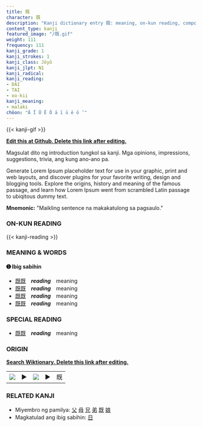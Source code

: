 ```yaml
---
title: 既
character: 既
description: "Kanji dictionary entry 既: meaning, on-kun reading, compounds, origin, related kanji"
content_type: kanji
featured_image: "/既.gif"
weight: 111
frequency: 111
kanji_grade: 1
kanji_strokes: 1
kanji_class: Jōyō
kanji_jlpt: N1
kanji_radical: 
kanji_reading: 
- DAI
- TAI
- oo-kii
kanji_meaning:
- malaki
chōon: "Ā Ī Ū Ē Ō ā ī ū ē ō ’"
---
```

[//]: # (Don't edit the line below. Kanji animated GIF code is automatically generated.)
{{< kanji-gif >}}

[//]: # (Edit below this line.)

**[Edit this at Github. Delete this link after editing.](https://github.com/tim0g/tim/tree/main/content/kanji/既/index.md)**

Magsulat dito ng introduction tungkol sa kanji. Mga opinions, impressions, suggestions, trivia, ang kung ano-ano pa.

Generate Lorem Ipsum placeholder text for use in your graphic, print and web layouts, and discover plugins for your favorite writing, design and blogging tools. Explore the origins, history and meaning of the famous passage, and learn how Lorem Ipsum went from scrambled Latin passage to ubiqitous dummy text.
 
**Mnemonic:** "Maikling sentence na makakatulong sa pagsaulo."

### ON-KUN READING

[//]: # (Don't edit the line below. ON-KUN READING code is automatically generated.)
{{< kanji-reading >}}

### MEANING & WORDS

#### ➊ **Ibig sabihin**
  - [既](../既)[既](../既)　***reading***　meaning
  - [既](../既)[既](../既)　***reading***　meaning
  - [既](../既)[既](../既)　***reading***　meaning
  - [既](../既)[既](../既)　***reading***　meaning

### SPECIAL READING
  - [既](../既)[既](../既)　***reading***　meaning

### ORIGIN

**[Search Wiktionary. Delete this link after editing.](https://wiktionary.org/wiki/既)**
<table class="kanji-table"><tr><td>
<img src="60px-既-bronze.svg.png">
</td><td>▶</td><td>
<img src="60px-既-oracle.svg.png">
</td><td>▶</td>
<td class="kanji-origin">既</td>
</tr></table>

### RELATED KANJI
- Miyembro ng pamilya: [父](../父) [母](../母) [兄](../兄) [弟](../弟) [既](../既) [娘](../娘)
- Magkatulad ang ibig sabihin: [日](../日)
